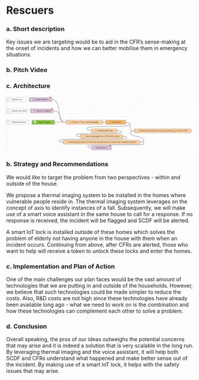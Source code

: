 # Rescuers

### a. Short description
Key issues we are targeting would be to aid in the CFR’s sense-making at the onset of incidents and how we can better mobilise them in emergency situations. 

### b. Pitch Video

### c. Architecture
![sample_flow](sample_flow.png)




### b. Strategy and Recommendations
We would like to target the problem from two perspectives - within and outside of the house.

We propose a thermal imaging system to be installed in the homes where vulnerable people reside in. The thermal imaging system leverages on the concept of axis to identify instances of a fall. Subsequently, we will make use of a smart voice assistant in the same house to call for a response. If no response is received, the incident will be flagged and SCDF will be alerted.

A smart IoT lock is installed outside of these homes which solves the problem of elderly not having anyone in the house with them when an incident occurs. Continuing from above, after CFRs are alerted, those who want to help will receive a token to unlock these locks and enter the homes. 

### c. Implementation and Plan of Action
One of the main challenges our plan faces would be the vast amount of technologies that we are putting in and outside of the households. However, we believe that such technologies could be made simpler to reduce the costs. Also, R&D costs are not high since these technologies have already been available long ago - what we need to work on is the combination and how these technologies can complement each other to solve a problem.

### d. Conclusion

Overall speaking, the pros of our ideas outweighs the potential concerns that may arise and it is indeed a solution that is very scalable in the long run. By leveraging thermal imaging and the voice assistant, it will help both SCDF and CFRs understand what happened and make better sense out of the incident. By making use of a smart IoT lock, it helps with the safety issues that may arise. 
